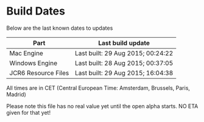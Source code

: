# Build Dates

Below are the last known dates to updates

Part | Last build update
-----|-----
Mac Engine | Last built: 29 Aug 2015; 00:24:22
Windows Engine | Last built: 28 Aug 2015; 00:37:05
JCR6 Resource Files | Last built: 29 Aug 2015; 16:04:38
All times are in CET (Central European Time: Amsterdam, Brussels, Paris, Madrid)


Please note this file has no real value yet until the open alpha starts. NO ETA given for that yet!
